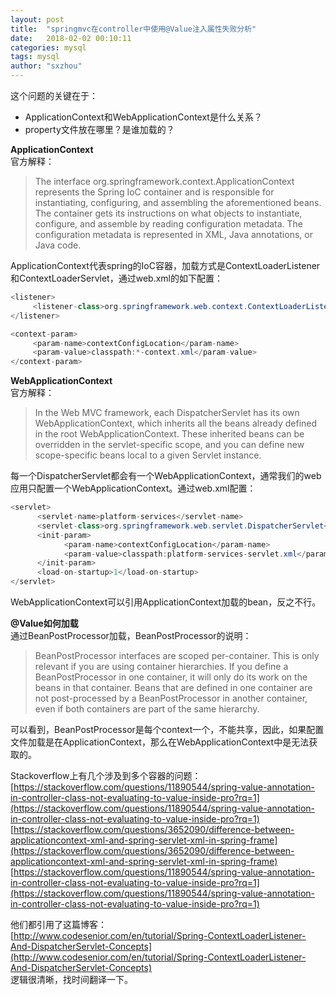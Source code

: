 ```yaml
---
layout: post
title:  "springmvc在controller中使用@Value注入属性失败分析"
date:   2018-02-02 00:10:11
categories: mysql
tags: mysql
author: "sxzhou"
---  
```

这个问题的关键在于：  
* ApplicationContext和WebApplicationContext是什么关系？
* property文件放在哪里？是谁加载的？

**ApplicationContext**  
官方解释：  
> The interface org.springframework.context.ApplicationContext represents the Spring IoC container and is responsible for instantiating, configuring, and assembling the aforementioned beans. The container gets its instructions on what objects to instantiate, configure, and assemble by reading configuration metadata. The configuration metadata is represented in XML, Java annotations, or Java code.  

ApplicationContext代表spring的IoC容器，加载方式是ContextLoaderListener和ContextLoaderServlet，通过web.xml的如下配置：  
```java
<listener>
     <listener-class>org.springframework.web.context.ContextLoaderListener</listener-class>
</listener>

<context-param>
     <param-name>contextConfigLocation</param-name>
     <param-value>classpath:*-context.xml</param-value>
</context-param>
```  
**WebApplicationContext**  
官方解释：  
> In the Web MVC framework, each DispatcherServlet has its own WebApplicationContext, which inherits all the beans already defined in the root WebApplicationContext. These inherited beans can be overridden in the servlet-specific scope, and you can define new scope-specific beans local to a given Servlet instance.  

每一个DispatcherServlet都会有一个WebApplicationContext，通常我们的web应用只配置一个WebApplicationContext。通过web.xml配置：  
```java
<servlet>
      <servlet-name>platform-services</servlet-name>
      <servlet-class>org.springframework.web.servlet.DispatcherServlet</servlet-class>
      <init-param>
            <param-name>contextConfigLocation</param-name>
            <param-value>classpath:platform-services-servlet.xml</param-value>
      </init-param>
      <load-on-startup>1</load-on-startup>
</servlet>
```  
WebApplicationContext可以引用ApplicationContext加载的bean，反之不行。  

**@Value如何加载**  
通过BeanPostProcessor加载，BeanPostProcessor的说明：  
> BeanPostProcessor interfaces are scoped per-container. This is only relevant if you are using container hierarchies. If you define a BeanPostProcessor in one container, it will only do its work on the beans in that container. Beans that are defined in one container are not post-processed by a BeanPostProcessor in another container, even if both containers are part of the same hierarchy.  

可以看到，BeanPostProcessor是每个context一个，不能共享，因此，如果配置文件加载是在ApplicationContext，那么在WebApplicationContext中是无法获取的。  

Stackoverflow上有几个涉及到多个容器的问题：  
[https://stackoverflow.com/questions/11890544/spring-value-annotation-in-controller-class-not-evaluating-to-value-inside-pro?rq=1](https://stackoverflow.com/questions/11890544/spring-value-annotation-in-controller-class-not-evaluating-to-value-inside-pro?rq=1)  
[https://stackoverflow.com/questions/3652090/difference-between-applicationcontext-xml-and-spring-servlet-xml-in-spring-frame](https://stackoverflow.com/questions/3652090/difference-between-applicationcontext-xml-and-spring-servlet-xml-in-spring-frame)  
[https://stackoverflow.com/questions/11890544/spring-value-annotation-in-controller-class-not-evaluating-to-value-inside-pro?rq=1](https://stackoverflow.com/questions/11890544/spring-value-annotation-in-controller-class-not-evaluating-to-value-inside-pro?rq=1)  

他们都引用了这篇博客：  
[http://www.codesenior.com/en/tutorial/Spring-ContextLoaderListener-And-DispatcherServlet-Concepts](http://www.codesenior.com/en/tutorial/Spring-ContextLoaderListener-And-DispatcherServlet-Concepts)  
逻辑很清晰，找时间翻译一下。

